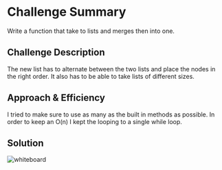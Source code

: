 # Challenge Summary
Write a function that take to lists and merges then into one.

## Challenge Description
The new list has to alternate between the two lists and place the nodes in the right order. It also has to be able to take lists of different sizes.

## Approach & Efficiency
I tried to make sure to use as many as the built in methods as possible. In order to keep an O(n) I kept the looping to a single while loop.

## Solution
![whiteboard](assets/whiteboard-08.jpg)